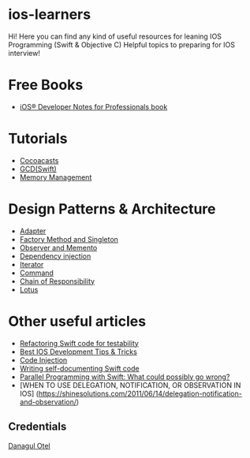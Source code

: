 # ios-learners
Hi!
Here you can find any kind of useful resources for leaning IOS Programming (Swift & Objective C)
Helpful topics to preparing for IOS interview!

# Free Books
* [iOS® Developer Notes for Professionals book](https://books.goalkicker.com/iOSBook/)

# Tutorials
* [Cocoacasts](https://cocoacasts.com)
* [GCD(Swift)](https://theswiftdev.com/2018/07/10/ultimate-grand-central-dispatch-tutorial-in-swift/)
* [Memory Management](https://medium.com/elements/memory-management-in-swift-31e20f942bbc)

# Design Patterns & Architecture
* [Adapter](https://theswiftdev.com/2018/07/30/swift-adapter-design-pattern/)
* [Factory Method and Singleton](https://www.appcoda.com/design-pattern-creational/)
* [Observer and Memento](https://www.appcoda.com/design-pattern-behavorial/)
* [Dependency injection](https://theswiftdev.com/2018/07/17/swift-dependency-injection-design-pattern/)
* [Iterator](https://agostini.tech/2018/06/10/design-patterns-in-swift-iterator-pattern/)
* [Command](https://agostini.tech/2018/06/03/design-patterns-in-swift-command-pattern/)
* [Chain of Responsibility](https://agostini.tech/2018/05/27/design-patterns-in-swift-chain-of-responsibility/)
* [Lotus](https://matteomanferdini.com/ios-architecture-lotus-mvc-pattern/)

# Other useful articles
* [Refactoring Swift code for testability](https://www.swiftbysundell.com/posts/refactoring-swift-code-for-testability)
* [Best IOS Development Tips & Tricks](https://medium.com/developerinsider/best-ios-development-tips-and-tricks-6c42c1d208c1)
* [Code Injection](http://www.vadimbulavin.com/code-injection-swift/)
* [Writing self-documenting Swift code](https://www.swiftbysundell.com/posts/writing-self-documenting-swift-code)
* [Parallel Programming with Swift: What could possibly go wrong?](https://medium.com/flawless-app-stories/parallel-programming-with-swift-what-could-possibly-go-wrong-f5bcc38b1814)
* [WHEN TO USE DELEGATION, NOTIFICATION, OR OBSERVATION IN IOS] (https://shinesolutions.com/2011/06/14/delegation-notification-and-observation/)

## Credentials
[Danagul Otel](https://github.com/danchokobo)

